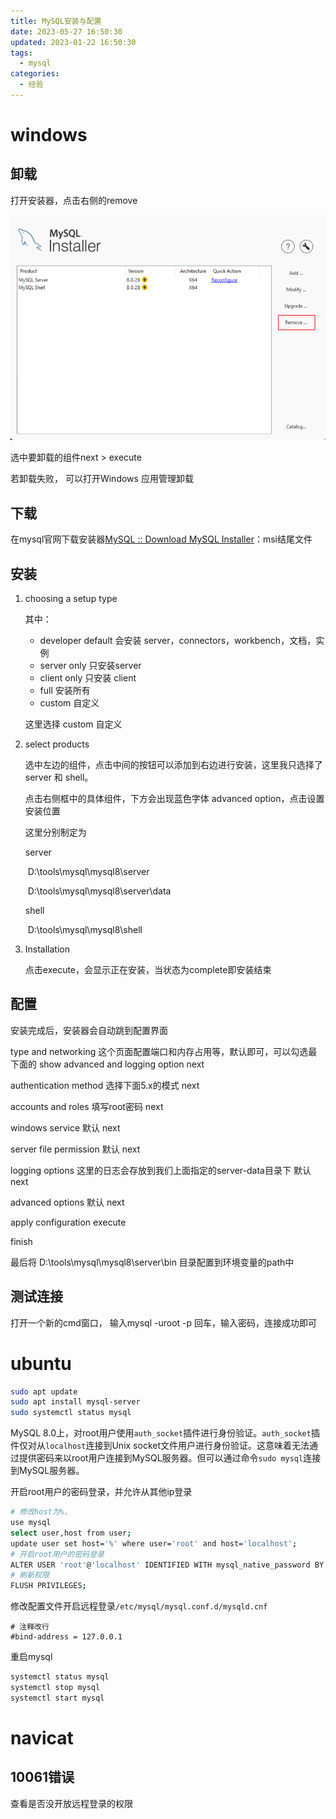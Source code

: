 ```yaml
---
title: MySQL安装与配置
date: 2023-05-27 16:50:30
updated: 2023-01-22 16:50:30
tags:
  - mysql
categories:
  - 经验
---
```


# windows

## 卸载

打开安装器，点击右侧的remove

![image-20230527205355781](MySQL安装与配置/image-20230527205355781.png)

选中要卸载的组件next > execute

若卸载失败， 可以打开Windows 应用管理卸载

## 下载

在mysql官网下载安装器[MySQL :: Download MySQL Installer](https://dev.mysql.com/downloads/windows/installer/)：msi结尾文件

## 安装

1. choosing a setup type 

   其中：

   - developer default  会安装 server，connectors，workbench，文档，实例
   - server only 只安装server
   - client only 只安装 client
   - full 安装所有
   - custom 自定义

   这里选择 custom 自定义

2. select products

   选中左边的组件，点击中间的按钮可以添加到右边进行安装，这里我只选择了server 和 shell。

   点击右侧框中的具体组件，下方会出现蓝色字体 advanced option，点击设置安装位置

   这里分别制定为

   server 

   ​	D:\tools\mysql\mysql8\server

   ​	D:\tools\mysql\mysql8\server\data

   shell

   ​	D:\tools\mysql\mysql8\shell

3. Installation

   点击execute，会显示正在安装，当状态为complete即安装结束

## 配置

安装完成后，安装器会自动跳到配置界面

type and networking 这个页面配置端口和内存占用等，默认即可，可以勾选最下面的 show advanced and logging option next

authentication method 选择下面5.x的模式 next

accounts and roles 填写root密码 next

windows service 默认 next

server file permission 默认 next

logging options 这里的日志会存放到我们上面指定的server-data目录下 默认 next

advanced options 默认 next

apply configuration execute

finish

最后将 D:\tools\mysql\mysql8\server\bin 目录配置到环境变量的path中

## 测试连接

打开一个新的cmd窗口， 输入mysql -uroot -p 回车，输入密码，连接成功即可

# ubuntu

```bash
sudo apt update
sudo apt install mysql-server
sudo systemctl status mysql
```

MySQL 8.0上，对root用户使用`auth_socket`插件进行身份验证。`auth_socket`插件仅对从`localhost`连接到Unix socket文件用户进行身份验证。这意味着无法通过提供密码来以root用户连接到MySQL服务器。但可以通过命令`sudo mysql`连接到MySQL服务器。

开启root用户的密码登录，并允许从其他ip登录

```bash
# 修改host为%，
use mysql
select user,host from user;
update user set host='%' where user='root' and host='localhost';
# 开启root用户的密码登录
ALTER USER 'root'@'localhost' IDENTIFIED WITH mysql_native_password BY '你的密码';
# 刷新权限
FLUSH PRIVILEGES;
```

修改配置文件开启远程登录`/etc/mysql/mysql.conf.d/mysqld.cnf`

```properties
# 注释改行
#bind-address = 127.0.0.1
```

重启mysql

```bash
systemctl status mysql
systemctl stop mysql
systemctl start mysql
```

# navicat

## 10061错误

查看是否没开放远程登录的权限